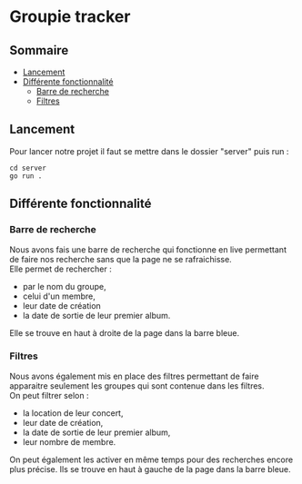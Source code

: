 # Groupie tracker

## Sommaire

- [Lancement](#p1)
- [Différente fonctionnalité](#p2)
    - [Barre de recherche](#p2.1)
    - [Filtres](#p2.2)

## Lancement <a name="p1"></a>

Pour lancer notre projet il faut se mettre dans le dossier "server" puis run :
```
cd server
go run .
``` 

## Différente fonctionnalité <a name="p2"></a>

### Barre de recherche <a name="p2.1"></a>

Nous avons fais une barre de recherche qui fonctionne en live permettant de faire nos recherche sans que la page ne se rafraichisse.  
Elle permet de rechercher : 
- par le nom du groupe,  
- celui d'un membre,  
- leur date de création  
- la date de sortie de leur premier album.  

Elle se trouve en haut à droite de la page dans la barre bleue.  

### Filtres <a name="p2.2"></a>

Nous avons également mis en place des filtres permettant de faire apparaitre seulement les groupes qui sont contenue dans les filtres.  
On peut filtrer selon : 
- la location de leur concert,  
- leur date de création,  
- la date de sortie de leur premier album,  
- leur nombre de membre.  

On peut également les activer en même temps pour des recherches encore plus précise.
Ils se trouve en haut à gauche de la page dans la barre bleue.  
